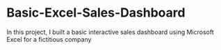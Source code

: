 # Basic-Excel-Sales-Dashboard
In this project, I built a basic interactive sales dashboard using Microsoft Excel for a fictitious company
